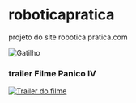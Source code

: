 # roboticapratica
projeto do site robotica pratica.com

![Gatilho](https://github.com/RafaelDonovan/roboticapratica/blob/main/mais-de-100-gifs-animados-e-imagens-animadas-para-facebook-e-whatsapp-20.gif)
### trailer Filme Panico IV
[![Trailer do filme](https://img.youtube.com/vi/Qz-xm5dEpf4/0.jpg_black)](https://www.youtube.com/watch?v=Qz-xm5dEpf4)
